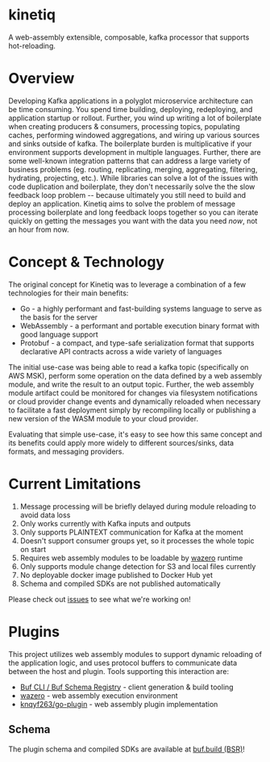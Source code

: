 # kinetiq

A web-assembly extensible, composable, kafka processor that supports hot-reloading.

# Overview

Developing Kafka applications in a polyglot microservice architecture can be time consuming.  You spend time building,
deploying, redeploying, and application startup or rollout.  Further, you wind up writing a lot of boilerplate when creating
producers & consumers, processing topics, populating caches, performing windowed aggregations, and wiring up various
sources and sinks outside of kafka.  The boilerplate burden is multiplicative if your environment supports development in
multiple languages.  Further, there are some well-known integration patterns that can address a large
variety of business problems (eg. routing, replicating, merging, aggregating, filtering, hydrating, projecting, etc.).
While libraries can solve a lot of the issues with code duplication and boilerplate, they don't necessarily solve the
the slow feedback loop problem -- because ultimately you still need to build and deploy an application.  Kinetiq aims to
solve the problem of message processing boilerplate and long feedback loops together so you can iterate quickly on getting the
messages you want with the data you need *now*, not an hour from now.

# Concept & Technology

The original concept for Kinetiq was to leverage a combination of a few technologies for their main benefits:
* Go - a highly performant and fast-building systems language to serve as the basis for the server
* WebAssembly - a performant and portable execution binary format with good language support
* Protobuf - a compact, and type-safe serialization format that supports declarative API contracts across a wide variety of languages

The initial use-case was being able to read a kafka topic (specifically on AWS MSK), perform some operation on
the data defined by a web assembly module, and write the result to an output topic.  Further, the web assembly module
artifact could be monitored for changes via filesystem notifications or cloud provider change events and dynamically
reloaded when necessary to facilitate a fast deployment simply by recompiling locally or publishing a new version of the WASM
module to your cloud provider.

Evaluating that simple use-case, it's easy to see how this same concept and its benefits could apply more widely to
different sources/sinks, data formats, and messaging providers.

# Current Limitations
1. Message processing will be briefly delayed during module reloading to avoid data loss
2. Only works currently with Kafka inputs and outputs
3. Only supports PLAINTEXT communication for Kafka at the moment
4. Doesn't support consumer groups yet, so it processes the whole topic on start
5. Requires web assembly modules to be loadable by [wazero](https://wazero.io/) runtime
6. Only supports module change detection for S3 and local files currently
7. No deployable docker image published to Docker Hub yet
8. Schema and compiled SDKs are not published automatically

Please check out [issues](https://github.com/kjkondratuk/kinetiq/issues) to see what we're working on!

# Plugins

This project utilizes web assembly modules to support dynamic reloading of the application logic, and uses protocol buffers
to communicate data between the host and plugin.  Tools supporting this interaction are:
* [Buf CLI / Buf Schema Registry](https://buf.build/) - client generation & build tooling
* [wazero](https://wazero.io/) - web assembly execution environment
* [knqyf263/go-plugin](https://github.com/knqyf263/go-plugin) - web assembly plugin implementation

## Schema

The plugin schema and compiled SDKs are available at [buf.build (BSR)](https://buf.build/kjkondratuk/kinetiq)!